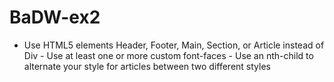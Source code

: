BaDW-ex2
========

- Use HTML5 elements Header, Footer, Main, Section, or  Article instead of Div - Use at least one or more custom font-faces - Use an nth-child to alternate your style for articles  between two different styles
